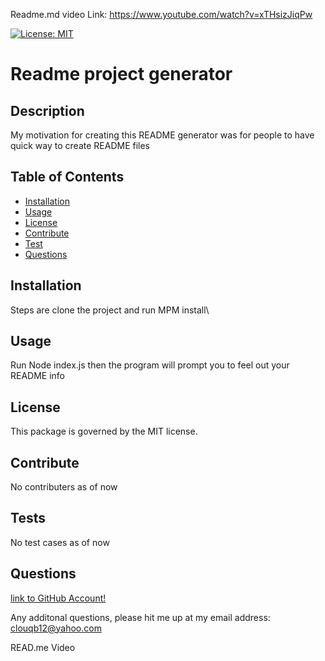 Readme.md video Link: https://www.youtube.com/watch?v=xTHsizJiqPw

[![License: MIT](https://img.shields.io/badge/License-MIT-yellow.svg)](https://opensource.org/licenses/MIT)

# Readme project generator

## Description

My motivation for creating this README generator was for people to have quick way to create README files

## Table of Contents

- [Installation](#installation)
- [Usage](#usage)
- [License](#license)
- [Contribute](#contribute)
- [Test](#test)
- [Questions](#questions)

## Installation

Steps are clone the project and run MPM install\

## Usage

Run Node index.js then the program will prompt you to feel out your README info

## License

This package is governed by the MIT license.

## Contribute

No contributers as of now


## Tests

No test cases as of now

## Questions

[link to GitHub Account!](http://github.com/Clouis12)

Any additonal questions, please hit me up at my email address: clouqb12@yahoo.com

READ.me Video
